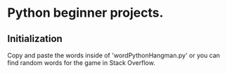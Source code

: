 # Python beginner projects.

## Initialization 

Copy and paste the words inside of 'wordPythonHangman.py' or you can find random words for the game in Stack Overflow.
